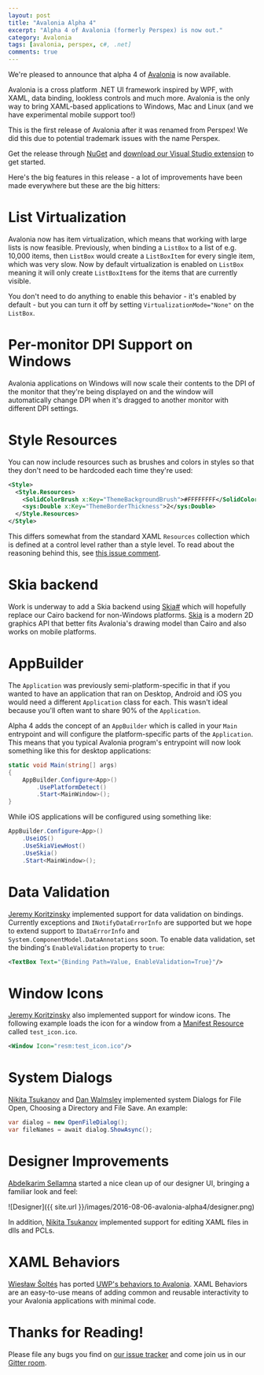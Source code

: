 ```yaml
---
layout: post
title: "Avalonia Alpha 4"
excerpt: "Alpha 4 of Avalonia (formerly Perspex) is now out."
category: Avalonia
tags: [avalonia, perspex, c#, .net]
comments: true
---
```


We're pleased to announce that alpha 4 of
[Avalonia](https://github.com/AvaloniaUI/Avalonia) is now available.

Avalonia is a cross platform .NET UI framework inspired by WPF, with XAML, data
binding, lookless controls and much more. Avalonia is the only way to bring
XAML-based applications to Windows, Mac and Linux (and we have experimental
mobile support too!)

This is the first release of Avalonia after it was renamed from Perspex! We did
this due to potential trademark issues with the name Perspex.

Get the release through [NuGet](https://www.nuget.org/packages/avalonia) and
[download our Visual Studio extension](https://visualstudiogallery.msdn.microsoft.com/e1c6ae1f-6fd9-467d-8f62-1e28b4225213) to get started.

Here's the big features in this release - a lot of improvements have been made
everywhere but these are the big hitters:

# List Virtualization

Avalonia now has item virtualization, which means that working with large lists
is now feasible. Previously, when binding a `ListBox` to a list of e.g. 10,000
items, then `ListBox` would create a `ListBoxItem` for every single item, which
was very slow. Now by default virtualization is enabled on `ListBox` meaning
it will only create `ListBoxItem`s for the items that are currently visible.

You don't need to do anything to enable this behavior - it's enabled by
default - but you can turn it off by setting `VirtualizationMode="None"` on the
`ListBox`.

# Per-monitor DPI Support on Windows

Avalonia applications on Windows will now scale their contents to the DPI of the
monitor that they're being displayed on and the window will automatically change
DPI when it's dragged to another monitor with different DPI settings.

# Style Resources

You can now include resources such as brushes and colors in styles so that they
don't need to be hardcoded each time they're used:

```xml
<Style>
  <Style.Resources>
    <SolidColorBrush x:Key="ThemeBackgroundBrush">#FFFFFFFF</SolidColorBrush>
    <sys:Double x:Key="ThemeBorderThickness">2</sys:Double>
  </Style.Resources>
</Style>
```

This differs somewhat from the standard XAML `Resources` collection which is
defined at a control level rather than a style level. To read about the
reasoning behind this, see [this issue comment](https://github.com/AvaloniaUI/Avalonia/issues/462#issuecomment-191849723).

# Skia backend

Work is underway to add a Skia backend using [Skia#](https://github.com/mono/SkiaSharp)
which will hopefully replace our Cairo backend for non-Windows platforms.
[Skia](https://skia.org/) is a modern 2D graphics API that better fits
Avalonia's drawing model than Cairo and also works on mobile platforms.

# AppBuilder

The `Application` was previously semi-platform-specific in that if you wanted to
have an application that ran on Desktop, Android and iOS you would need a
different `Application` class for each. This wasn't ideal because you'll often
want to share 90% of the `Application`.

Alpha 4 adds the concept of an `AppBuilder` which is called in your `Main`
entrypoint and will configure the platform-specific parts of the `Application`.
This means that you typical Avalonia program's entrypoint will now look
something like this for desktop applications:

```csharp
static void Main(string[] args)
{
    AppBuilder.Configure<App>()
        .UsePlatformDetect()
        .Start<MainWindow>();
}
```

While iOS applications will be configured using something like:

```csharp
AppBuilder.Configure<App>()
    .UseiOS()
    .UseSkiaViewHost()
    .UseSkia()
    .Start<MainWindow>();
```

# Data Validation

[Jeremy Koritzinsky](https://github.com/jkoritzinsky) implemented support for
data validation on bindings. Currently exceptions and `INotifyDataErrorInfo` are
supported but we hope to extend support to `IDataErrorInfo` and
`System.ComponentModel.DataAnnotations` soon. To enable data validation, set
the binding's `EnableValidation` property to `true`:

```xml
<TextBox Text="{Binding Path=Value, EnableValidation=True}"/>
```

# Window Icons

[Jeremy Koritzinsky](https://github.com/jkoritzinsky) also implemented support
for window icons. The following example loads the icon for a window from a
[Manifest Resource](https://msdn.microsoft.com/en-us/library/wwtazz9d.aspx)
called `test_icon.ico`.

```xml
<Window Icon="resm:test_icon.ico"/>
```

# System Dialogs

[Nikita Tsukanov](https://github.com/kekekeks) and
[Dan Walmsley](https://github.com/danwalmsley)  implemented system Dialogs
for File Open, Choosing a Directory and File Save. An example:

```csharp
var dialog = new OpenFileDialog();
var fileNames = await dialog.ShowAsync();
```

# Designer Improvements

[Abdelkarim Sellamna](https://github.com/abdelkarim) started a nice clean
up of our designer UI, bringing a familiar look and feel:

![Designer]({{ site.url }}/images/2016-08-06-avalonia-alpha4/designer.png)

In addition, [Nikita Tsukanov](https://github.com/kekekeks) implemented support
for editing XAML files in dlls and PCLs.

# XAML Behaviors

[Wiesław Šoltés](https://github.com/wieslawsoltes) has ported [UWP's behaviors
to Avalonia](https://github.com/XamlBehaviors/XamlBehaviors). XAML Behaviors are
an easy-to-use means of adding common and reusable interactivity to your
Avalonia applications with minimal code.

# Thanks for Reading!

Please file any bugs you find on [our issue tracker](https://github.com/AvaloniaUI/Avalonia/issues) and come join us in our
[Gitter room](https://gitter.im/AvaloniaUI/Avalonia).
